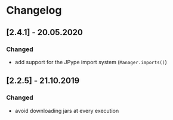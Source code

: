 # Changelog

## [2.4.1] - 20.05.2020
### Changed 
- add support for the JPype import system (`Manager.imports()`)

## [2.2.5] - 21.10.2019
### Changed 
- avoid downloading jars at every execution
